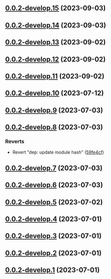 ## [0.0.2-develop.15](https://git.lumeweb.com/LumeWeb/kernel-peer-discovery-client/compare/v0.0.2-develop.14...v0.0.2-develop.15) (2023-09-03)

## [0.0.2-develop.14](https://git.lumeweb.com/LumeWeb/kernel-peer-discovery-client/compare/v0.0.2-develop.13...v0.0.2-develop.14) (2023-09-03)

## [0.0.2-develop.13](https://git.lumeweb.com/LumeWeb/kernel-peer-discovery-client/compare/v0.0.2-develop.12...v0.0.2-develop.13) (2023-09-02)

## [0.0.2-develop.12](https://git.lumeweb.com/LumeWeb/kernel-peer-discovery-client/compare/v0.0.2-develop.11...v0.0.2-develop.12) (2023-09-02)

## [0.0.2-develop.11](https://git.lumeweb.com/LumeWeb/kernel-peer-discovery-client/compare/v0.0.2-develop.10...v0.0.2-develop.11) (2023-09-02)

## [0.0.2-develop.10](https://git.lumeweb.com/LumeWeb/kernel-peer-discovery-client/compare/v0.0.2-develop.9...v0.0.2-develop.10) (2023-07-12)

## [0.0.2-develop.9](https://git.lumeweb.com/LumeWeb/kernel-peer-discovery-client/compare/v0.0.2-develop.8...v0.0.2-develop.9) (2023-07-03)

## [0.0.2-develop.8](https://git.lumeweb.com/LumeWeb/kernel-peer-discovery-client/compare/v0.0.2-develop.7...v0.0.2-develop.8) (2023-07-03)


### Reverts

* Revert "dep: update module hash" ([59fe4cf](https://git.lumeweb.com/LumeWeb/kernel-peer-discovery-client/commit/59fe4cfc9f311432e71acc94925d5eab889f861b))

## [0.0.2-develop.7](https://git.lumeweb.com/LumeWeb/kernel-peer-discovery-client/compare/v0.0.2-develop.6...v0.0.2-develop.7) (2023-07-03)

## [0.0.2-develop.6](https://git.lumeweb.com/LumeWeb/kernel-peer-discovery-client/compare/v0.0.2-develop.5...v0.0.2-develop.6) (2023-07-03)

## [0.0.2-develop.5](https://git.lumeweb.com/LumeWeb/kernel-peer-discovery-client/compare/v0.0.2-develop.4...v0.0.2-develop.5) (2023-07-02)

## [0.0.2-develop.4](https://git.lumeweb.com/LumeWeb/kernel-peer-discovery-client/compare/v0.0.2-develop.3...v0.0.2-develop.4) (2023-07-01)

## [0.0.2-develop.3](https://git.lumeweb.com/LumeWeb/kernel-peer-discovery-client/compare/v0.0.2-develop.2...v0.0.2-develop.3) (2023-07-01)

## [0.0.2-develop.2](https://git.lumeweb.com/LumeWeb/kernel-peer-discovery-client/compare/v0.0.2-develop.1...v0.0.2-develop.2) (2023-07-01)

## [0.0.2-develop.1](https://git.lumeweb.com/LumeWeb/kernel-peer-discovery-client/compare/v0.0.1...v0.0.2-develop.1) (2023-07-01)
